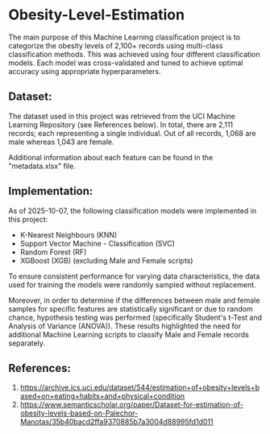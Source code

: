 # Obesity-Level-Estimation

The main purpose of this Machine Learning classification project is to categorize the obesity levels of 2,100+ records using multi-class classification methods. This was achieved using four different classification models. Each model was cross-validated and tuned to achieve optimal accuracy using appropriate hyperparameters.

## Dataset:

The dataset used in this project was retrieved from the UCI Machine Learning Repository (see References below). In total, there are 2,111 records; each representing a single individual. Out of all records, 1,068 are male whereas 1,043 are female. 

Additional information about each feature can be found in the "metadata.xlsx" file.

## Implementation:

As of 2025-10-07, the following classification models were implemented in this project:

- K-Nearest Neighbours (KNN)
- Support Vector Machine - Classification (SVC)
- Random Forest (RF)
- XGBoost (XGB) (excluding Male and Female scripts)

To ensure consistent performance for varying data characteristics, the data used for training the models were randomly sampled without replacement.

Moreover, in order to determine if the differences between male and female samples for specific features are statistically significant or due to random chance, hypothesis testing was performed (specifically Student's t-Test and Analysis of Variance (ANOVA)). These results highlighted the need for additional Machine Learning scripts to classify Male and Female records separately.

## References:

1. https://archive.ics.uci.edu/dataset/544/estimation+of+obesity+levels+based+on+eating+habits+and+physical+condition
2. https://www.semanticscholar.org/paper/Dataset-for-estimation-of-obesity-levels-based-on-Palechor-Manotas/35b40bacd2ffa9370885b7a3004d88995fd1d011

